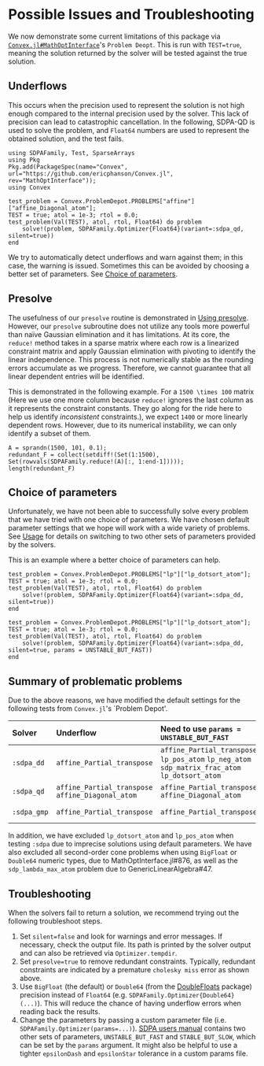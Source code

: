 # Possible Issues and Troubleshooting

We now demonstrate some current limitations of this package via [`Convex.jl#MathOptInterface`](https://github.com/ericphanson/Convex.jl/tree/MathOptInterface)'s `Problem Deopt`. This is run with `TEST=true`, meaning the solution returned by the solver will be tested against the true solution.

## Underflows

This occurs when the precision used to represent the solution is not high enough compared to the internal precision used by the solver. This lack of precision can lead to catastrophic cancellation. In the following, SDPA-QD is used to solve the problem, and `Float64` numbers are used to represent the obtained solution, and the test fails.

```@setup convex
using SDPAFamily, Test, SparseArrays
using Pkg
Pkg.add(PackageSpec(name="Convex", url="https://github.com/ericphanson/Convex.jl", rev="MathOptInterface"));
using Convex
```
```@repl convex
test_problem = Convex.ProblemDepot.PROBLEMS["affine"]["affine_Diagonal_atom"];
TEST = true; atol = 1e-3; rtol = 0.0;
test_problem(Val(TEST), atol, rtol, Float64) do problem
    solve!(problem, SDPAFamily.Optimizer{Float64}(variant=:sdpa_qd, silent=true))
end
```

We try to automatically detect underflows and warn against them; in this case, the warning is issued. Sometimes this can be avoided by choosing a better set of parameters. See [Choice of parameters](@ref).

## Presolve

The usefulness of our `presolve` routine is demonstrated in [Using presolve](@ref). However, our `presolve` subroutine does not utilize any tools more powerful than naïve Gaussian elimination and it has limitations. At its core, the `reduce!` method takes in a sparse matrix where each row is a linearized constraint matrix and apply Gaussian elimination with pivoting to identify the linear independence. This process is not numerically stable as the rounding errors accumulate as we progress. Therefore, we cannot guarantee that all linear dependent entries will be identified. 

This is demonstrated in the following example. For a ``1500 \times 100`` matrix (Here we use one more column because `reduce!` ignores the last column as it represents the constraint constants. They go along for the ride here to help us identify _inconsistent_ constraints.), we expect ``1400`` or more linearly dependent rows. However, due to its numerical instability, we can only identify a subset of them.

```@repl convex
A = sprandn(1500, 101, 0.1);
redundant_F = collect(setdiff!(Set(1:1500), Set(rowvals(SDPAFamily.reduce!(A)[:, 1:end-1]))));
length(redundant_F)
```

## Choice of parameters

Unfortunately, we have not been able to successfully solve every problem that we have tried with one choice of parameters. We have chosen default parameter settings that we hope will work with a wide variety of problems. See [Usage](@ref) for details on switching to two other sets of parameters provided by the solvers.

This is an example where a better choice of parameters can help.

```@repl convex
test_problem = Convex.ProblemDepot.PROBLEMS["lp"]["lp_dotsort_atom"];
TEST = true; atol = 1e-3; rtol = 0.0;
test_problem(Val(TEST), atol, rtol, Float64) do problem
    solve!(problem, SDPAFamily.Optimizer{Float64}(variant=:sdpa_dd, silent=true))
end
```

```@repl convex
test_problem = Convex.ProblemDepot.PROBLEMS["lp"]["lp_dotsort_atom"];
TEST = true; atol = 1e-3; rtol = 0.0;
test_problem(Val(TEST), atol, rtol, Float64) do problem
    solve!(problem, SDPAFamily.Optimizer{Float64}(variant=:sdpa_dd, silent=true, params = UNSTABLE_BUT_FAST))
end
```

## Summary of problematic problems

Due to the above reasons, we have modified the default settings for the following tests from `Convex.jl`'s `Problem Depot'.

| Solver      | Underflow                                         | Need to use `params = UNSTABLE_BUT_FAST`                          | Presolve disabled due to long runtime                  |
| :---------- | :------------------------------------------------ | :----------------------------------------------------------- | :----------------------------------------------------- |
| `:sdpa_dd`  | `affine_Partial_transpose`                        | `affine_Partial_transpose` `lp_pos_atom` `lp_neg_atom` `sdp_matrix_frac_atom` `lp_dotsort_atom` | `affine_Partial_transpose` `lp_min_atom` `lp_max_atom` |
| `:sdpa_qd`  | `affine_Partial_transpose` `affine_Diagonal_atom` | `affine_Partial_transpose` `affine_Diagonal_atom`            | `affine_Partial_transpose` `lp_min_atom` `lp_max_atom` |
| `:sdpa_gmp` | `affine_Partial_transpose`                        | `affine_Partial_transpose`                                   | `affine_Partial_transpose` `lp_min_atom` `lp_max_atom` |

In addition, we have excluded `lp_dotsort_atom` and `lp_pos_atom` when testing `:sdpa` due to imprecise solutions using default parameters. We have also excluded all second-order cone problems when using `BigFloat` or `Double64` numeric types, due to MathOptInterface.jl#876, as well as the `sdp_lambda_max_atom` problem due to GenericLinearAlgebra#47.

## Troubleshooting

When the solvers fail to return a solution, we recommend trying out the following troubleshoot steps.

1. Set `silent=false` and look for warnings and error messages. If necessary, check the output file. Its path is printed by the solver output and can also be retrieved via `Optimizer.tempdir`.
2. Set `presolve=true` to remove redundant constraints. Typically, redundant constraints are indicated by a premature `cholesky miss` error as shown above.
3. Use `BigFloat` (the default) or `Double64` (from the [DoubleFloats](https://github.com/JuliaMath/DoubleFloats.jl) package) precision instead of `Float64` (e.g. `SDPAFamily.Optimizer{Double64}(...)`). This will reduce the chance of having underflow errors when reading back the results.
4. Change the parameters by passing a custom parameter file (i.e. `SDPAFamily.Optimizer(params=...)`). [SDPA users manual](https://sourceforge.net/projects/sdpa/files/sdpa/sdpa.7.1.1.manual.20080618.pdf) contains two other sets of parameters, `UNSTABLE_BUT_FAST` and `STABLE_BUT_SLOW`, which can be set by the `params` argument. It might also be helpful to use a tighter `epsilonDash` and `epsilonStar` tolerance in a custom params file.
